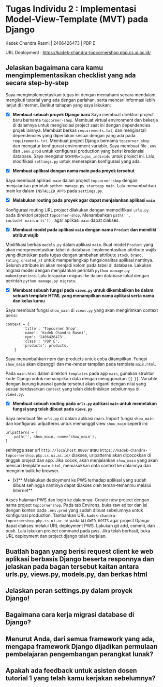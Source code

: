 # Tugas Individu 2 : Implementasi Model-View-Template (MVT) pada Django
Kadek Chandra Rasmi | 2406426473 | PBP E

URL Deployment : https://kadek-chandra-topcornershop.pbp.cs.ui.ac.id/
 
## Jelaskan bagaimana cara kamu mengimplementasikan checklist yang ada secara step-by-step 
Saya mengimplementasikan tugas ini dengan memahami secara mendalam, mengikuti tutorial yang ada dengan perlahan, serta mencari informasi lebih lanjut di internet. Berikut tahapan yang saya lakukan:
- [x] **Membuat sebuah proyek Django baru**
Saya membuat direktori project baru bernama `topcorner-shop`. Membuat virtual environment dan bekerja di dalamnya untuk mengisolasi project saat ini dengan dependencies projek lainnya. Membuat berkas `requirements.txt`, dan menginstall dependencies yang diperlukan sesuai dengan yang ada pada `requirements.txt`. Membuat project Django bernama `topcorner_shop` dan mengatur konfigurasi environment variable. Saya membuat file `.env` dan `.env.prod` untuk konfigurasi production yang berisi kredensial database. Saya mengatur `SCHEMA=tugas_individu` untuk project ini. Lalu, modifikasi `settings.py` untuk menerapkan konfigurasi yang ada. 

- [x] **Membuat aplikasi dengan nama main pada proyek tersebut**

Saya membuat aplikasi `main` dalam project `topcorner-shop` dengan menjalankan perintah `python manage.py startapp main`. Lalu menambahkan main ke dalam `INSTALLED_APPS` pada `settings.py`.

- [x] **Melakukan routing pada proyek agar dapat menjalankan aplikasi `main`**

Konfigurasi routing URL project dilakukan dengan memodifikasi `urls.py` pada direktori project `topcorner-shop`. Menambahkan `path('', include('main.urls')),` agar aplikasi `main` dapat diakses.

- [x] **Membuat model pada aplikasi `main` dengan nama `Product` dan memiliki atribut wajib**

Modifikasi berkas `models.py` dalam aplikasi `main`. Buat model `Product` yang akan merepresentasikan tabel di database. Implementasikan attribute wajib yang ditentukan pada tugas dengan tambahan attribute `stock`, `brand`, `rating`, `created_at` untuk memperlengkap fungsionalitas aplikasi nantinya. Seluruh attribute ini akan menjadi kolom pada tabel di database. Lakukan migrasi model dengan menjalankan perintah `python manage.py makemigrations`. Lalu terapakan migrasi ke dalam database lokal dengan perintah `python manage.py migrate`.

- [x] **Membuat sebuah fungsi pada `views.py` untuk dikembalikan ke dalam sebuah template HTML yang menampilkan nama aplikasi serta nama dan kelas kamu**

Saya membuat fungsi `show_main` di `views.py` yang akan mengirimkan context berisi:
```
context = {
        'title': 'Topcorner Shop',
        'name': 'Kadek Chandra Rasmi',
        'npm': '2406426473',
        'class': 'PBP E',
        'products': products,
    }
```
Saya menambahkan npm dan products untuk coba ditampilkan. Fungsi `show_main` akan dipanggil dan me-render tampilan pada template `main.html`.

Pada `main.html` dalam direktori `templates` pada app `main`, gunakan struktur kode Django untuk menampilkan data dengan menggunakan `{{ }}`. Variable dengan kurung kurawal ganda tersebut akan diganti dengan nilai yang sesuai berdasarkan `context` yang telah didefinisikan sebelumnya di `views.py`.

- [x] **Membuat sebuah routing pada `urls.py` aplikasi `main` untuk memetakan fungsi yang telah dibuat pada `views.py`**

Saya membuat file `urls.py` di dalam aplikasi main. Import fungsi `show_main` dan konfigurasi urlpatterns untuk memanggil view `show_main` seperti ini:
```
urlpatterns = [
    path('', show_main, name='show_main'),
]
```
sehingga saar url `http://localhost:8000/` atau `https://kadek-chandra-topcornershop.pbp.cs.ui.ac.id/` diakses, urlpatterns akan dicocokkan di tinggak project dan app. Jika cocok, akan menjalankan `show_main` yang akan mencari template `main.html`, memasukkan data context ke dalamnya dan mengirim balik ke browser.

- [x]** Melakukan deployment ke PWS terhadap aplikasi yang sudah dibuat sehingga nantinya dapat diakses oleh teman-temanmu melalui Internet**

Akses halaman PWS dan login ke dalamnya. Create new project dengan nama project `topcornershop`. Pada tab Environs, buka raw editor dan isi dengan konten pada `.env.prod` yang sudah dibuat sebelumnya untuk konfigurasi production. Tambahkan URL `kadek-chandra-topcornershop.pbp.cs.ui.ac.id` pada `ALLOWED_HOSTS` agar project Django dapat diakses melalui URL deployment PWS. Lakukan git add, commit, dan push. Lalu lakukan project command pada pws. Jika telah berhasil, buka URL deployment dan project django telah berjalan. 

## Buatlah bagan yang berisi request client ke web aplikasi berbasis Django beserta responnya dan jelaskan pada bagan tersebut kaitan antara urls.py, views.py, models.py, dan berkas html


## Jelaskan peran settings.py dalam proyek Django!


## Bagaimana cara kerja migrasi database di Django?


## Menurut Anda, dari semua framework yang ada, mengapa framework Django dijadikan permulaan pembelajaran pengembangan perangkat lunak?


## Apakah ada feedback untuk asisten dosen tutorial 1 yang telah kamu kerjakan sebelumnya?

